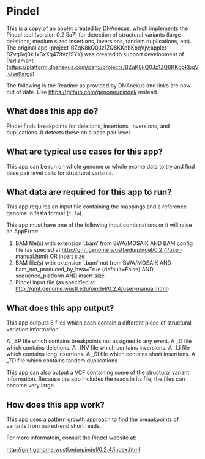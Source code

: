 # Pindel

This is a copy of an applet created by DNAnexus, which implements the Pindel tool (version 0.2.5a7) for detection of structural variants (large deletions, medium sized insertions, inversions, tandem duplications, etc). The original app (project-BZqK8kQ0Jz1ZQ8KKpbKbqVjv:applet-BZvg6vj0kJxBxXq479vz19YY) was created to support development of Parliament (https://platform.dnanexus.com/panx/projects/BZqK8kQ0Jz1ZQ8KKpbKbqVjv/settings)

The following is the Readme as provided by DNAnexus and links are now out of date. Use https://github.com/genome/pindel/ instead.

## What does this app do?

Pindel finds breakpoints for deletions, insertions, inversions, and
duplications. It detects these on a base pair level.

## What are typical use cases for this app?

This app can be run on whole genome or whole exome data to try and find
base pair level calls for structural variants.

## What data are required for this app to run?

This app requires an input file containing the mappings and a reference genome
in fasta format (`*.fa`). 

This app must have one of the following input combinations or it will raise an AppError:
1.  BAM file(s) with extension '.bam' from BWA/MOSAIK AND BAM config file (as specied at http://gmt.genome.wustl.edu/pindel/0.2.4/user-manual.html) OR insert size
2.  BAM file(s) with extension '.bam' not from BWA/MOSAIK AND bam_not_produced_by_bwa=True (default=False) AND sequence_platform AND insert size
3.  Pindel input file (as specified at http://gmt.genome.wustl.edu/pindel/0.2.4/user-manual.html)


## What does this app output?

This app outputs 6 files which each contain a different piece of structural
variation information.

A _BP file which contains breakpoints not assigned to any event.
A _D file which contains deletions.
A _INV file which contains inversions.
A _LI file which contains long insertions.
A _SI file which contains short insertions.
A _TD file which contains tandem duplications

This app can also output a VCF containing some of the structural variant
information. Because the app includes the reads in its file, the files
can become very large.

## How does this app work?
This app uses a pattern growth approach to find the breaakpoints of
variants from paired-end short reads.

For more informatoin, consult the Pindel website at:

http://gmt.genome.wustl.edu/pindel/0.2.4/index.html

